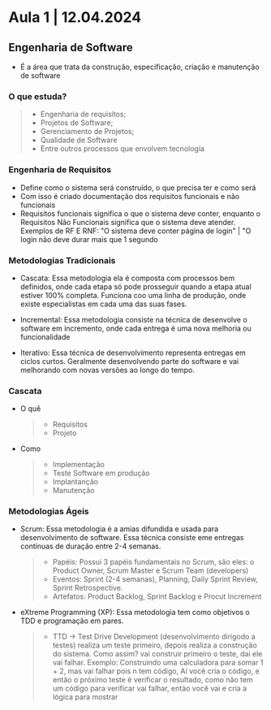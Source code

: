 # Aula 1 | 12.04.2024

## Engenharia de Software

- É a área que trata da construção, especificação, criação e manutenção de software

### O que estuda?

> - Engenharia de requisitos;
> - Projetos de Software;
> - Gerenciamento de Projetos;
> - Qualidade de Software
> - Entre outros processos que envolvem tecnologia

### Engenharia de Requisitos

- Define como o sistema será construído, o que precisa ter e como será
- Com isso é criado documentação dos requisitos funcionais e não funcionais
- Requisitos funcionais significa o que o sistema deve conter, enquanto o Requisitos Não Funcionais significa que o sistema deve atender. Exemplos de RF E RNF: "O sistema deve conter página de login" | "O login não deve durar mais que 1 segundo

### Metodologias Tradicionais

- Cascata: Essa metodologia ela é composta com processos bem definidos, onde cada etapa só pode prosseguir quando a etapa atual estiver 100% completa. Funciona coo uma linha de produção, onde existe especialistas em cada uma das suas fases.

- Incremental: Essa metodologia consiste na técnica de desenvolve o software em incremento, onde cada entrega é uma nova melhoria ou funcionalidade

- Iterativo: Essa técnica de desenvolvimento representa entregas em ciclos curtos. Geralmente desenvolvendo parte do software e vai melhorando com novas versões ao longo do tempo.

### Cascata

- O quê
    > - Requisitos
    > - Projeto
- Como
    > - Implementação
    > - Teste
Software em produção
    > - Implantanção
    > - Manutenção

### Metodologias Ágeis

- Scrum: Essa metodologia é a amias difundida e usada para desenvolvimento de software. Essa técnica consiste eme entregas contínuas de duração entre 2-4 semanas.
    > - Papéis: Possui 3 papéis fundamentais no Scrum, são eles: o Product Owner, Scrum Master e Scrum Team (developers)
    > - Eventos: Sprint (2-4 semanas), Planning, Daily Sprint Review, Sprint Retrospective.
    > - Artefatos: Product Backlog, Sprint Backlog e Procut Increment

- eXtreme Programming (XP): Essa metodologia tem como objetivos o TDD e programação em pares.
    > - TTD -> Test Drive Development (desenvolvimento dirigodo a testes) realiza um teste primeiro, depois realiza a construção do sistema. Como assim? vai construir primeiro o teste, dai ele vai falhar. Exemplo: Construindo uma calculadora para somar 1 + 2, mas vai falhar pois n tem código, Aí você cria o código, e então o próximo teste é verificar o resultado, como não tem um código para verificar vai falhar, então você vai e cria a lógica para mostrar

